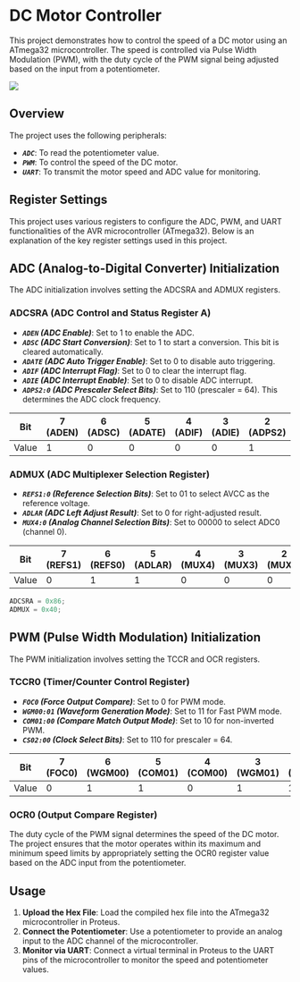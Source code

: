 # DC Motor Controller
This project demonstrates how to control the speed of a DC motor using an ATmega32 microcontroller. The speed is controlled via Pulse Width Modulation (PWM), with the duty cycle of the PWM signal being adjusted based on the input from a potentiometer.

![](https://github.com/SheidaAbedpour/Atmega32/blob/main/DC-Motor/Schematic.PNG)

## Overview
The project uses the following peripherals:

- ***`ADC`***: To read the potentiometer value.
- ***`PWM`***: To control the speed of the DC motor.
- ***`UART`***: To transmit the motor speed and ADC value for monitoring.

## Register Settings 
This project uses various registers to configure the ADC, PWM, and UART functionalities of the AVR microcontroller (ATmega32). Below is an explanation of the key register settings used in this project.

## ADC (Analog-to-Digital Converter) Initialization
The ADC initialization involves setting the ADCSRA and ADMUX registers.

### ADCSRA (ADC Control and Status Register A)
- ***`ADEN` (ADC Enable)***: Set to 1 to enable the ADC.
- ***`ADSC` (ADC Start Conversion)***: Set to 1 to start a conversion. This bit is cleared automatically.
- ***`ADATE` (ADC Auto Trigger Enable)***: Set to 0 to disable auto triggering.
- ***`ADIF` (ADC Interrupt Flag)***: Set to 0 to clear the interrupt flag.
- ***`ADIE` (ADC Interrupt Enable)***: Set to 0 to disable ADC interrupt.
- ***`ADPS2:0` (ADC Prescaler Select Bits)***: Set to 110 (prescaler = 64). This determines the ADC clock frequency.

| Bit  | 7 (ADEN) | 6 (ADSC) | 5 (ADATE) | 4 (ADIF) | 3 (ADIE) | 2 (ADPS2) | 1 (ADPS1) | 0 (ADPS0) |
|------|----------|----------|-----------|----------|----------|-----------|-----------|-----------|
| Value|     1    |     0    |     0     |     0    |    0     |     1     |     1     |     0     |


### ADMUX (ADC Multiplexer Selection Register)
- ***`REFS1:0` (Reference Selection Bits)***: Set to 01 to select AVCC as the reference voltage.
- ***`ADLAR` (ADC Left Adjust Result)***: Set to 0 for right-adjusted result.
- ***`MUX4:0` (Analog Channel Selection Bits)***: Set to 00000 to select ADC0 (channel 0).

| Bit  | 7 (REFS1) | 6 (REFS0) | 5 (ADLAR) | 4 (MUX4) | 3 (MUX3) | 2 (MUX2) | 1 (MUX1) | 0 (MUX0) |
|------|-----------|-----------|-----------|----------|----------|----------|----------|-----------|
| Value| 0         | 1         | 1         | 0        | 0        | 0        | 0        | 0         |

```c
ADCSRA = 0x86;
ADMUX = 0x40;
```

## PWM (Pulse Width Modulation) Initialization
The PWM initialization involves setting the TCCR and OCR registers.

### TCCR0 (Timer/Counter Control Register)
- ***`FOC0` (Force Output Compare)***: Set to 0 for PWM mode.
- ***`WGM00:01` (Waveform Generation Mode)***: Set to 11 for Fast PWM mode.
- ***`COM01:00` (Compare Match Output Mode)***: Set to 10 for non-inverted PWM.
- ***`CS02:00` (Clock Select Bits)***: Set to 110 for prescaler = 64.

| Bit  | 7 (FOC0) | 6 (WGM00) | 5 (COM01) | 4 (COM00) | 3  (WGM01) | 2 (CS02)  | 1 (CS01)  | 0 (CS00) |
|------|----------|-----------|-----------|-----------|------------|-----------|-----------|-----------|
| Value|     0    |     1     |     1     |     0     |    1       |     1     |     1     |     0     |

### OCR0 (Output Compare Register)
The duty cycle of the PWM signal determines the speed of the DC motor. The project ensures that the motor operates within its maximum and minimum speed limits by appropriately setting the OCR0 register value based on the ADC input from the potentiometer.


## Usage
1. **Upload the Hex File**: Load the compiled hex file into the ATmega32 microcontroller in Proteus.
2. **Connect the Potentiometer**: Use a potentiometer to provide an analog input to the ADC channel of the microcontroller.
3. **Monitor via UART**: Connect a virtual terminal in Proteus to the UART pins of the microcontroller to monitor the speed and potentiometer values.

